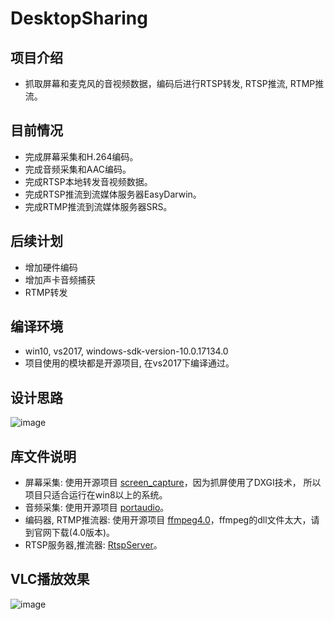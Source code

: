 # DesktopSharing

项目介绍
-
* 抓取屏幕和麦克风的音视频数据，编码后进行RTSP转发, RTSP推流, RTMP推流。

目前情况
-
* 完成屏幕采集和H.264编码。
* 完成音频采集和AAC编码。
* 完成RTSP本地转发音视频数据。
* 完成RTSP推流到流媒体服务器EasyDarwin。
* 完成RTMP推流到流媒体服务器SRS。

后续计划
-
* 增加硬件编码
* 增加声卡音频捕获
* RTMP转发

编译环境
-
* win10, vs2017, windows-sdk-version-10.0.17134.0
* 项目使用的模块都是开源项目, 在vs2017下编译通过。

设计思路
-
![image](https://github.com/PHZ76/DesktopSharing/blob/master/pic/1.pic.jpg) 

库文件说明
-
* 屏幕采集: 使用开源项目 [screen_capture](https://github.com/diederickh/screen_capture)，因为抓屏使用了DXGI技术， 所以项目只适合运行在win8以上的系统。
* 音频采集: 使用开源项目 [portaudio](http://www.portaudio.com/)。
* 编码器, RTMP推流器: 使用开源项目 [ffmpeg4.0](https://ffmpeg.org/)，ffmpeg的dll文件太大，请到官网下载(4.0版本)。
* RTSP服务器,推流器: [RtspServer](https://github.com/PHZ76/RtspServer)。

VLC播放效果
-
![image](https://github.com/PHZ76/DesktopSharing/blob/master/pic/2.pic.jpg) 
